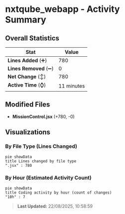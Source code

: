 # nxtqube_webapp - Activity Summary 

## Overall Statistics

| Stat                   | Value                                                             |
| ---------------------- | ----------------------------------------------------------------- |
| **Lines Added** (➕)   | 780                                          |
| **Lines Removed** (➖) | 0                                        |
| **Net Change** (↕)    | 780                |
| **Active Time** (⌚)   | 11 minutes |


## Modified Files
- **MissionControl.jsx** (+780, -0)

## Visualizations

### By File Type (Lines Changed)

```mermaid
pie showData
title Lines changed by file type
".jsx" : 780
```

### By Hour (Estimated Activity Count)

```mermaid
pie showData
title Coding activity by hour (count of changes)
"10h" : 7
```


> **Last Updated:** 22/08/2025, 10:58:59